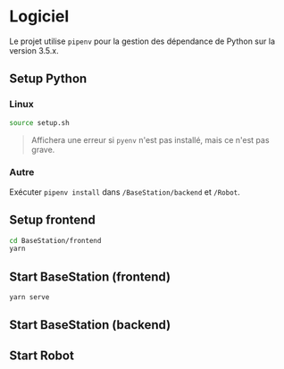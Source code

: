 # Logiciel

Le projet utilise `pipenv` pour la gestion des dépendance de Python sur la version 3.5.x.

## Setup Python

### Linux

```bash
source setup.sh
```

> Affichera une erreur si `pyenv` n'est pas installé, mais ce n'est pas grave.

### Autre

Exécuter `pipenv install` dans `/BaseStation/backend` et `/Robot`.

## Setup frontend

```bash
cd BaseStation/frontend
yarn
```

## Start BaseStation (frontend)

```bash
yarn serve
```


## Start BaseStation (backend)


## Start Robot
